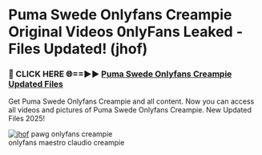 # Puma Swede Onlyfans Creampie Original Videos 0nlyFans Leaked - Files Updated! (jhof)

<h3>🔴 CLICK HERE 🌐==►► <a href="https://hetstrat.blog/NMqPAm" rel="nofollow">Puma Swede Onlyfans Creampie Updated Files</a></h3>

Get Puma Swede Onlyfans Creampie and all content. Now you can access all videos and pictures of Puma Swede Onlyfans Creampie. New Updated Files 2025!

[![jhof](https://i.imgur.com/K7sEzmb.gif)](https://hetstrat.blog/NMqPAm)
pawg onlyfans creampie<br>
onlyfans maestro claudio creampie